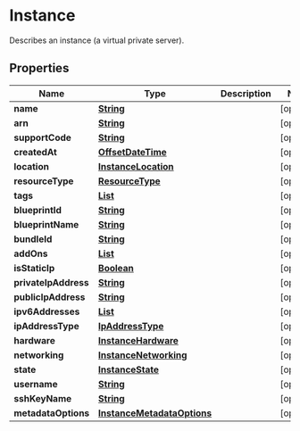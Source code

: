 

# Instance

Describes an instance (a virtual private server).

## Properties

| Name | Type | Description | Notes |
|------------ | ------------- | ------------- | -------------|
|**name** | [**String**](String.md) |  |  [optional] |
|**arn** | [**String**](String.md) |  |  [optional] |
|**supportCode** | [**String**](String.md) |  |  [optional] |
|**createdAt** | [**OffsetDateTime**](OffsetDateTime.md) |  |  [optional] |
|**location** | [**InstanceLocation**](InstanceLocation.md) |  |  [optional] |
|**resourceType** | [**ResourceType**](ResourceType.md) |  |  [optional] |
|**tags** | [**List**](List.md) |  |  [optional] |
|**blueprintId** | [**String**](String.md) |  |  [optional] |
|**blueprintName** | [**String**](String.md) |  |  [optional] |
|**bundleId** | [**String**](String.md) |  |  [optional] |
|**addOns** | [**List**](List.md) |  |  [optional] |
|**isStaticIp** | [**Boolean**](Boolean.md) |  |  [optional] |
|**privateIpAddress** | [**String**](String.md) |  |  [optional] |
|**publicIpAddress** | [**String**](String.md) |  |  [optional] |
|**ipv6Addresses** | [**List**](List.md) |  |  [optional] |
|**ipAddressType** | [**IpAddressType**](IpAddressType.md) |  |  [optional] |
|**hardware** | [**InstanceHardware**](InstanceHardware.md) |  |  [optional] |
|**networking** | [**InstanceNetworking**](InstanceNetworking.md) |  |  [optional] |
|**state** | [**InstanceState**](InstanceState.md) |  |  [optional] |
|**username** | [**String**](String.md) |  |  [optional] |
|**sshKeyName** | [**String**](String.md) |  |  [optional] |
|**metadataOptions** | [**InstanceMetadataOptions**](InstanceMetadataOptions.md) |  |  [optional] |



